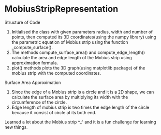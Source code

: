 # MobiusStripRepresentation

Structure of Code
1. Initialised the class with given parameters radius, width and number of points, then computed its 3D coordinates(using the numpy library) using the parametric equation of Mobius strip using the function _compute_surface().
2. The methods compute_surface_area() and compute_edge_length() calculate the area and edge length of the Mobius strip using approximation formula.
3. plot() methods plots the 3D graph(using matplotlib package) of the mobius strip with the computed coordinates.


Surface Area Approximation 
  1. Since the edge of a Mobius strip is a circle and it is a 2D shape, we can calculate the surface area by multiplying its width with the circumference of the circle.
  2. Edge length of mobius strip is two times the edge length of the circle because it consist of circle at its both end.


Learned a lot about the Mobius strip ^_^ and it is a fun challenge for learning new things.
